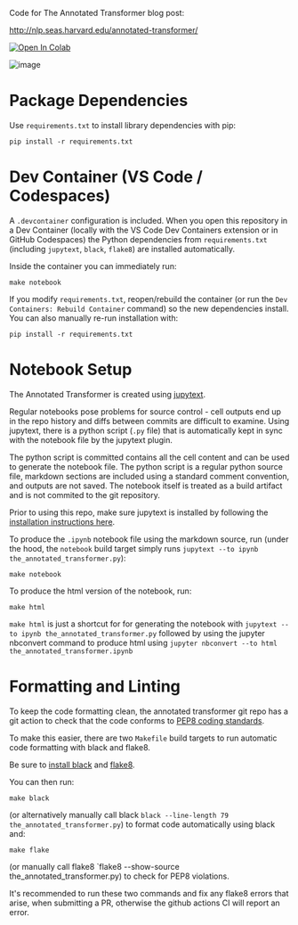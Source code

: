 Code for The Annotated Transformer blog post:

http://nlp.seas.harvard.edu/annotated-transformer/

[![Open In Colab](https://colab.research.google.com/assets/colab-badge.svg)](https://colab.research.google.com/github/harvardnlp/annotated-transformer/blob/master/AnnotatedTransformer.ipynb)

![image](https://user-images.githubusercontent.com/35882/166251887-9da909a9-660b-45a9-ae72-0aae89fb38d4.png)




# Package Dependencies

Use `requirements.txt` to install library dependencies with pip:

```
pip install -r requirements.txt
```

# Dev Container (VS Code / Codespaces)

A `.devcontainer` configuration is included. When you open this repository in a Dev Container (locally with the VS Code Dev Containers extension or in GitHub Codespaces) the Python dependencies from `requirements.txt` (including `jupytext`, `black`, `flake8`) are installed automatically.

Inside the container you can immediately run:

```
make notebook
```

If you modify `requirements.txt`, reopen/rebuild the container (or run the `Dev Containers: Rebuild Container` command) so the new dependencies install. You can also manually re-run installation with:

```
pip install -r requirements.txt
```

# Notebook Setup

The Annotated Transformer is created using [jupytext](https://github.com/mwouts/jupytext).

Regular notebooks pose problems for source control - cell outputs end up in the repo history and diffs between commits are difficult to examine. Using jupytext, there is a python script (`.py` file) that is automatically kept in sync with the notebook file by the jupytext plugin.

The python script is committed contains all the cell content and can be used to generate the notebook file. The python script is a regular python source file, markdown sections are included using a standard comment convention, and outputs are not saved. The notebook itself is treated as a build artifact and is not commited to the git repository.

Prior to using this repo, make sure jupytext is installed by following the [installation instructions here](https://github.com/mwouts/jupytext/blob/main/docs/install.md).

To produce the `.ipynb` notebook file using the markdown source, run (under the hood, the `notebook` build target simply runs `jupytext --to ipynb the_annotated_transformer.py`):

```
make notebook
```

To produce the html version of the notebook, run:

```
make html
```

`make html` is just a shortcut for for generating the notebook with `jupytext --to ipynb the_annotated_transformer.py` followed by using the jupyter nbconvert command to produce html using `jupyter nbconvert --to html the_annotated_transformer.ipynb`                             
 

# Formatting and Linting

To keep the code formatting clean, the annotated transformer git repo has a git action to check that the code conforms to [PEP8 coding standards](https://www.python.org/dev/peps/pep-0008/).

To make this easier, there are two `Makefile` build targets to run automatic code formatting with black and flake8.

Be sure to [install black](https://github.com/psf/black#installation) and [flake8](https://flake8.pycqa.org/en/latest/).

You can then run:

```
make black
```

(or alternatively manually call black `black --line-length 79 the_annotated_transformer.py`) to format code automatically using black and:

```
make flake
```

(or manually call flake8 `flake8 --show-source the_annotated_transformer.py) to check for PEP8 violations.

It's recommended to run these two commands and fix any flake8 errors that arise, when submitting a PR, otherwise the github actions CI will report an error.
